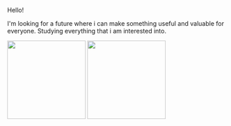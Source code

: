 Hello!

I'm looking for a future where i can make something useful and valuable for everyone. 
Studying everything that i am interested into.
 
<img height="180em" src="https://github-readme-stats.vercel.app/api?username=kingkaibr&show_icons=true&theme=tokyonight"/>
<img height="180em" src="https://github-readme-stats.vercel.app/api/top-langs/?username=kingkaibr&layout=compact&theme=tokyonight"/>
